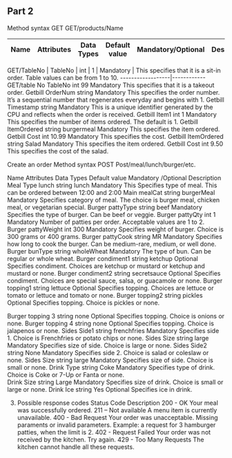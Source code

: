 ## Part 2 

Method 	syntax
GET	GET/products/Name


Name              | Attributes |	Data Types |	Default value | 	Mandatory/Optional	| Description
----------------- |----------- |------------ | -------------- | ----------------------| -----------

GET/TableNo     	| TableNo	   |  int	       | 1              | Mandatory	    |        This specifies that it is a sit-in order. Table values can be from 1 to 10. 
------------------|------------
GET/table No	TableNo	int	99	Mandatory	This specifies that it is a takeout order.
Getbill	OrderNum	string		Mandatory	This specifies the order number. It’s a sequential number that regenerates everyday and begins with 1. 
Getbill	Timestamp	string		Mandatory	This is a unique identifier generated by the CPU and reflects when the order is received. 
Getbill	Item1	int	1	Mandatory	This specifies the number of items ordered. The default is 1.
Getbill	ItemOrdered	string	burgermeal	Mandatory	This specifies the item ordered. 
Getbill	Cost	int	10.99	Mandatory	This specifies the cost. 
Getbill	ItemOrdered	string	Salad	Mandatory	This specifies the item ordered. 
Getbill	Cost	int	9.50		This specifies the cost of the salad.

Create an order 
Method	syntax
POST	Post/meal/lunch/burger/etc.



Name	Attributes 	Data Types	Default value	Mandatory
/Optional	Description
Meal Type	lunch	string	lunch 	Mandatory	This Specifies type of meal. This can be ordered between 12:00 and 2:00
Main	mealCat	string	burgerMeal	Mandatory	Specifies category of meal. The choice is burger meal, chicken meal, or vegetarian special.
Burger	pattyType	string	beef	Mandatory	Specifies the type of burger. Can be beef or veggie. 
Burger	pattyQty	int	1	Mandatory	Number of patties per order. 
Acceptable values are 1 to 2.
Burger	pattyWeight	int	300	Mandatory	Specifies weight of burger. Choice is 300 grams or 400 grams.
Burger	pattyCook	string	MR	Mandatory	Specifies how long to cook the burger. Can be medium-rare, medium, or well done.
Burger	 bunType	string	wholeWheat	Mandatory	The type of bun. Can be regular or whole wheat.
Burger	 condiment1	string	ketchup	Optional	Specifies condiment. Choices are ketchup or mustard or ketchup and mustard or none. 
Burger	condiment2	string	secretsauce	Optional	Specifies condiment. Choices are special sauce, salsa, or guacamole or none.
Burger	topping1	string	lettuce	Optional	Specifies topping. Choices are lettuce or tomato or lettuce and tomato or none.
Burger	topping2	string	pickles	Optional	Specifies topping. Choice is pickles or none. 

Burger	topping 3 	string	none	Optional	Specifies topping. Choice is onions or none. 
Burger	topping 4 	string	none	Optional 	Specifies topping. Choice is jalapenos or none. 
Sides 	Side1	string	frenchfries 	Mandatory	Specifies side 1. Choice is Frenchfries or potato chips or none.
Sides 	Size 	string	large	Mandatory	Specifies size of side. Choice is large or none.
Sides	Side2	string	None 	Mandatory	Specifies side 2. Choice is salad or coleslaw or none.
Sides	Size	string	large	Mandatory	Specifies size of side. Choice is small or none.
Drink 	Type 	string	Coke	Mandatory	Specifies type of drink. Choice is Coke or 7-Up or Fanta or none.  
Drink 	Size	string	Large 	Mandatory 	Specifies size of drink. Choice is small or large or none. 
Drink	Ice 	string	Yes	Optional	Specifies ice in drink.

3. Possible response codes 
Status	Code Description 
200 - OK	Your meal was successfully ordered.
211 – Not available 	A menu item is currently unavailable. 
400 - Bad Request	Your order was unacceptable. Missing paraments or invalid parameters. Example: a request for 3 hamburger patties, when the limit is 2. 
402 - Request Failed	Your order was not received by the kitchen. Try again.
429 - Too Many Requests	The kitchen cannot handle all these requests.

